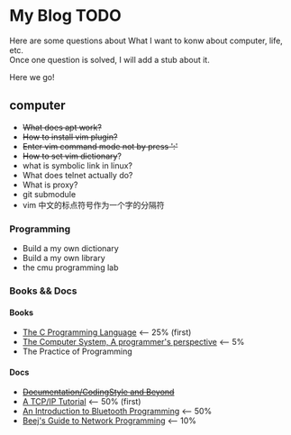 # My Blog TODO

Here are some questions about What I want to konw about computer, life, etc.  
Once one question is solved, I will add a stub about it.  

Here we go!  

## computer
- ~~What does apt work?~~
- ~~How to install vim plugin?~~
- ~~Enter vim command mode not by press ':'~~
- ~~How to set vim dictionary~~?
- what is symbolic link in linux?
- What does telnet actually do?
- What is proxy?
- git submodule
- vim 中文的标点符号作为一个字的分隔符

### Programming
- Build a my own dictionary
- Build a my own library
- the cmu programming lab


### Books && Docs

#### Books
- [The C Programming Language](https://hikage.freeshell.org/books/theCprogrammingLanguage.pdf)  <-- 25% (first)
- [The Computer System, A programmer's perspective](https://hikage.freeshell.org/books/theCprogrammingLanguage.pdf)  <-- 5%
- The Practice of Programming


#### Docs
- ~~[Documentation/CodingStyle and Beyond](http://www.kroah.com/linux/talks/ols_2002_kernel_codingstyle_paper/codingstyle.ps)~~
- [A TCP/IP Tutorial](https://tools.ietf.org/html/rfc1180#:~:text=%20%20%201%20IntroductionThis%20tutorial%20contains%20only,Ethernet%20frame%20contains%20the%20destination%20address,...%20More)  <-- 50% (first)
- [An Introduction to Bluetooth Programming](http://people.csail.mit.edu/albert/bluez-intro/index.html) <-- 50%
- [Beej's Guide to Network Programming](http://www.beej.us/guide/bgnet/html/) <-- 10%

